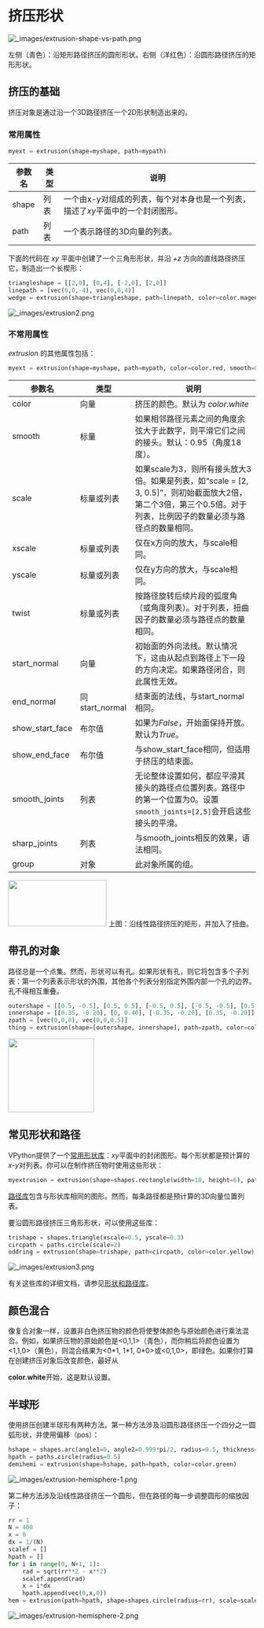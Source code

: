 # 挤压形状

![_images/extrusion-shape-vs-path.png](https://cdn.phycat.cn/localediter/202405181628455.png)

左侧（青色）：沿矩形路径挤压的圆形形状。右侧（洋红色）：沿圆形路径挤压的矩形形状。


      

## 挤压的基础

挤压对象是通过沿一个3D路径挤压一个2D形状制造出来的。



### 常用属性

```python
myext = extrusion(shape=myshape, path=mypath)
```

| 参数名 | 类型 | 说明 |
|--------|------|------|
| shape  | 列表 | 一个由x-y对组成的列表，每个对本身也是一个列表，描述了*xy*平面中的一个封闭图形。 |
| path   | 列表 | 一个表示路径的3D向量的列表。 |

下面的代码在 *xy* 平面中创建了一个三角形形状，并沿 *+z* 方向的直线路径挤压它，制造出一个长楔形：

```python
triangleshape = [[2,0], [0,4], [-2,0], [2,0]]
linepath = [vec(0,0,-4), vec(0,0,4)]
wedge = extrusion(shape=triangleshape, path=linepath, color=color.magenta)
```

![_images/extrusion2.png](https://cdn.phycat.cn/localediter/202405181628351.png)

### 不常用属性

*extrusion* 的其他属性包括：

```python
myext = extrusion(shape=myshape, path=mypath, color=color.red, smooth=0.9, scale=3, twist=0.1)
```

| 参数名        | 类型           | 说明                                                                                   |
|---------------|----------------|----------------------------------------------------------------------------------------|
| color         | 向量           | 挤压的颜色。默认为 *color.white*                                                       |
| smooth        | 标量           | 如果相邻路径元素之间的角度余弦大于此数字，则平滑它们之间的接头。默认：0.95（角度18度）。 |
| scale         | 标量或列表     | 如果scale为3，则所有接头放大3倍。如果是列表，如“scale = [2, 3, 0.5]”，则初始截面放大2倍，第二个3倍，第三个0.5倍。对于列表，比例因子的数量必须与路径点的数量相同。 |
| xscale        | 标量或列表     | 仅在x方向的放大，与scale相同。                                                          |
| yscale        | 标量或列表     | 仅在y方向的放大，与scale相同。                                                          |
| twist         | 标量或列表     | 按路径旋转后续片段的弧度角（或角度列表）。对于列表，扭曲因子的数量必须与路径点的数量相同。 |
| start_normal  | 向量           | 初始面的外向法线。默认情况下，这由从起点到路径上下一段的方向决定。如果路径闭合，则此属性无效。 |
| end_normal    | 同start_normal | 结束面的法线，与start_normal相同。                                                      |
| show_start_face | 布尔值        | 如果为*False*，开始面保持开放。默认为*True*。                                           |
| show_end_face | 布尔值         | 与show_start_face相同，但适用于挤压的结束面。                                            |
| smooth_joints | 列表           | 无论整体设置如何，都应平滑其接头的路径点位置列表。路径中的第一个位置为0。设置`smooth_joints=[2,5]`会开启这些接头的平滑。 |
| sharp_joints  | 列表           | 与smooth_joints相反的效果，语法相同。                                                    |
| group         | 对象           | 此对象所属的组。                                                                        |

<img width="200" height="94" src="https://cdn.phycat.cn/localediter/202405181628033.png"/>
上图：沿线性路径挤压的矩形，并加入了扭曲。

## 带孔的对象

路径总是一个点集。然而，形状可以有孔。如果形状有孔，则它将包含多个子列表：第一个列表表示形状的外围，其他各个列表分别指定外围内部一个孔的边界。孔不得相互重叠。

```python
outershape = [[0.5, -0.5], [0.5, 0.5], [-0.5, 0.5], [-0.5, -0.5], [0.5, -0.5]]
innershape = [[0.35, -0.20], [0, 0.40], [-0.35, -0.20], [0.35, -0.20]]
zpath = [vec(0,0,0), vec(0,0,0.5)]
thing = extrusion(shape=[outershape, innershape], path=zpath, color=color.yellow)
```

<img width="175" height="150" src="https://cdn.phycat.cn/localediter/202405181628505.png"/>

## 常见形状和路径

VPython提供了一个[常用形状库](https://www.glowscript.org/docs/VPythonDocs/shapes_and_paths.html)：*xy*平面中的封闭图形。每个形状都是预计算的*x-y*对列表。你可以在制作挤压物时使用这些形状：

```python
myextrusion = extrusion(shape=shapes.rectangle(width=10, height=6), path=mypath)
```

[路径库](https://www.glowscript.org/docs/VPythonDocs/shapes_and_paths.html)包含与形状库相同的图形。然而，每条路径都是预计算的3D向量位置列表。

要沿圆形路径挤压三角形形状，可以使用这些库：

```python
trishape = shapes.triangle(xscale=0.5, yscale=0.3)
circpath = paths.circle(scale=2)
oddring = extrusion(shape=trishape, path=circpath, color=color.yellow)
```

![_images/extrusion3.png](https://cdn.phycat.cn/localediter/202405181628151.png)

有关这些库的详细文档，请参见[形状和路径库](https://www.glowscript.org/docs/VPythonDocs/shapes_and_paths.html)。

## 颜色混合

像复合对象一样，设置非白色挤压物的颜色将使整体颜色与原始颜色进行乘法混合。例如，如果挤压物的原始颜色是&lt;0,1,1&gt;（青色），而你稍后将颜色设置为&lt;1,1,0&gt;（黄色），则混合结果为&lt;0\*1, 1\*1, 0\*0&gt;或&lt;0,1,0&gt;，即绿色。如果你打算在创建挤压对象后改变颜色，最好从

**color.white**开始，这是默认设置。

## 半球形

使用挤压创建半球形有两种方法。第一种方法涉及沿圆形路径挤压一个四分之一圆弧形状，并使用偏移（pos）：

```python
hshape = shapes.arc(angle1=0, angle2=0.999*pi/2, radius=0.5, thickness=0.01, pos=[-0.5,0])
hpath = paths.circle(radius=0.5)
demihemi = extrusion(shape=hshape, path=hpath, color=color.green)
```

![_images/extrusion-hemisphere-1.png](https://cdn.phycat.cn/localediter/202405181628888.png)

第二种方法涉及沿线性路径挤压一个圆形，但在路径的每一步调整圆形的缩放因子：

```python
rr = 1
N = 400
x = 0
dx = 1/(N)
scalef = []
hpath = []
for i in range(0, N+1, 1):
    rad = sqrt(rr**2 - x**2)
    scalef.append(rad)
    x = i*dx
    hpath.append(vec(0,x,0))
hem = extrusion(path=hpath, shape=shapes.circle(radius=rr), scale=scalef, show_start_face=False, color=color.magenta)
```

![_images/extrusion-hemisphere-2.png](https://cdn.phycat.cn/localediter/202405181628307.png)